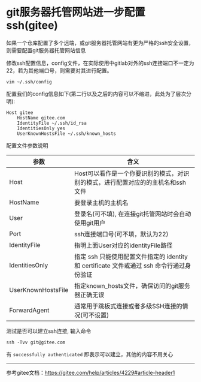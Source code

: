 # git服务器托管网站进一步配置ssh(gitee)

如果一个仓库配置了多个远端，或git服务器托管网站有更为严格的ssh安全设置，则需要配置git服务器托管网站信息

修改ssh配置信息，config文件，在实际使用中gitlab对外的ssh连接端口不一定为22，若为其他端口号，则需要对其进行配置。

`vim ~/.ssh/config`

配置我们的config信息如下(第二行以及之后的内容可以不缩进，此处为了层次分明):

```shell
Host gitee
    HostName gitee.com
    IdentityFile ~/.ssh/id_rsa
    IdentitiesOnly yes
    UserKnownHostsFile ~/.ssh/known_hosts
```

配置文件参数说明

| 参数 | 含义 |
| --- | ----- |
| Host | Host可以看作是一个你要识别的模式，对识别的模式，进行配置对应的的主机名和ssh文件
| HostName | 要登录主机的主机名
| User | 登录名(可不填), 在连接git托管网站时会自动使用git用户
| Port | ssh连接端口号(可不填，默认为22)
| IdentityFile | 指明上面User对应的identityFile路径
| IdentitiesOnly | 指定 ssh 只能使用配置文件指定的 identity 和 certificate 文件或通过 ssh 命令行通过身份验证
| UserKnownHostsFile | 指定known_hosts文件，确保访问的git服务器正确无误
| ForwardAgent | 通常用于跳板式连接或者多级SSH连接的情况(可不设置)


测试是否可以建立ssh连接, 输入命令

```shell
ssh -Tvv git@gitee.com
```

有 `successfully authenticated` 即表示可以建立，其他的内容不用关心

---

参考gitee文档：https://gitee.com/help/articles/4229#article-header1
